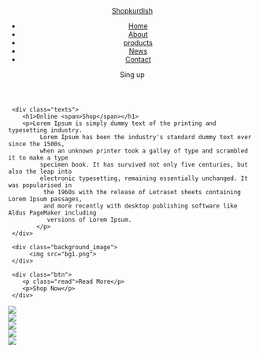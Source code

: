 <!DOCTYPE html>
<html lang="en">
<head>
    <meta charset="UTF-8">
    <meta http-equiv="X-UA-Comptible" content="IE=edge">
    <meta name="viewport" content="width=device-width, initial-scale=1.0">
    <title>kurdish website</title>
    <link rel="stylesheet" href="sipank21.css">
</head>
<body>

  <section>
     <header>
        <div class="circle"></div>
        <div class="circles"></div>
        <a href="#" class="logo">Shop<span>kurdish</span></a>
        <ul>
            <li><a href="#">Home</a></li>
            <li><a href="#">About</a></li>
            <li><a href="#">products</a></li>
            <li><a href="#">News</a></li>
            <li><a href="#">Contact</a></li>
        </ul>
        <p>Sing up</p>
     </header>

     <div class="texts">
        <h1>Online <span>Shop</span></h1>
        <p>Lorem Ipsum is simply dummy text of the printing and typesetting industry.
             Lorem Ipsum has been the industry's standard dummy text ever since the 1500s, 
             when an unknown printer took a galley of type and scrambled it to make a type 
             specimen book. It has survived not only five centuries, but also the leap into 
             electronic typesetting, remaining essentially unchanged. It was popularised in
              the 1960s with the release of Letraset sheets containing Lorem Ipsum passages, 
              and more recently with desktop publishing software like Aldus PageMaker including
               versions of Lorem Ipsum.
            </p>
     </div>

     <div class="background_image">
          <img src="bg1.png">
     </div> 
     
     <div class="btn">
        <p class="read">Read More</p>
        <p>Shop Now</p>
     </div>
  </section> 




  <!--About page-->

  <div class="about">
      <div class="box">
           <div class="card">
            <img src="Computer.png">
           </div>
           <div class="card">
            <img src="gift.png">
           </div>
           <div class="card">
            <img src="t-shirt.png">
           </div>
           <div class="card">
            <img src="food.png">
           </div>
           <div class="card">
            <img src="mobile.png">
           </div>
      </div>
  </div>

</body>
</html>
